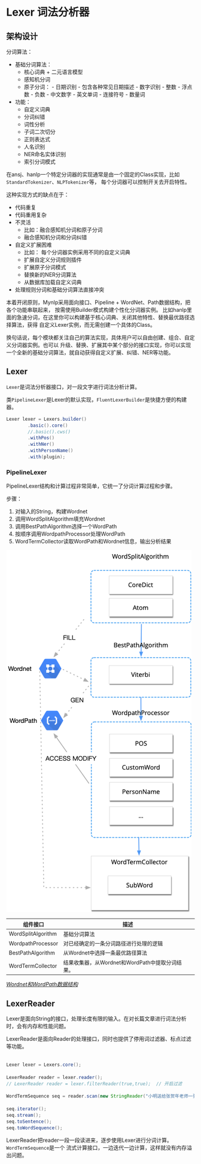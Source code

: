 # Lexer 词法分析器

## 架构设计

分词算法：
- 基础分词算法：
    - 核心词典 + 二元语言模型
    - 感知机分词
    - 原子分词：
            - 日期识别
                - 包含各种常见日期描述
            - 数字识别
                - 整数
                - 浮点数
                - 负数
                - 中文数字
            - 英文单词
            - 连接符号
            - 数量词
- 功能：
    - 自定义词典
    - 分词纠错
    - 词性分析
    - 子词二次切分
    - 正则表达式
    - 人名识别
    - NER命名实体识别
    - 索引分词模式

在ansj、hanlp一个特定分词器的实现通常是由一个固定的Class实现，比如`StandardTokenizer`、`NLPTokenizer`等，
每个分词器可以控制开关去开启特性。

这种实现方式的缺点在于：
- 代码重复
- 代码重用复杂
- 不灵活
    - 比如：融合感知机分词和原子分词
    - 融合感知机分词和分词纠错
- 自定义扩展困难
    - 比如： 每个分词器实例采用不同的自定义词典
    - 扩展自定义分词规则插件
    - 扩展原子分词模式
    - 替换新的NER分词算法
    - 从数据库加载自定义词典
- 处理规则分词和基础分词算法直接冲突

本着开闭原则，Mynlp采用面向接口、Pipeline + WordNet、Path数据结构，把各个功能串联起来，
按需使用Builder模式构建个性化分词器实例。
比如hanlp里面的急速分词，在这里你可以构建基于核心词典、关闭其他特性、替换最优路径选择算法，获得
自定义Lexer实例，而无需创建一个具体的Class。

换句话说，每个模块都关注自己的算法实现，具体用户可以自由创建、组合、自定义分词器实例。也可以
升级、替换、扩展其中某个部分的接口实现，你可以实现一个全新的基础分词算法，就自动获得自定义扩展、纠错、NER等功能。



## Lexer

`Lexer`是词法分析器接口，对一段文字进行词法分析计算。

类`PipelineLexer`是Lexer的默认实现，`FluentLexerBuilder`是快捷方便的构建器。


```java
Lexer lexer = Lexers.builder()
        .basic().core()
        //.basic().cws()
        .withPos()
        .withNer()
        .withPersonName()
        .with(plugin);
```


### PipelineLexer

PipelineLexer结构和计算过程非常简单，它统一了分词计算过程和步骤。

步骤：
1. 对输入的String，构建Wordnet
2. 调用WordSplitAlgorithm填充Wordnet
3. 调用BestPathAlgorithm选择一个WordPath
4. 按顺序调用WordpathProcessor处理WordPath
5. WordTermCollector读取WordPath和Wordnet信息，输出分析结果

![Pipeline](images/mynlp-pipeline.png)

组件接口 | 描述
--- | ---
WordSplitAlgorithm | 基础分词算法
WordpathProcessor | 对已经确定的一条分词路径进行处理的逻辑
BestPathAlgorithm | 从Wordnet中选择一条最优路径算法
WordTermCollector | 结果收集器，从Wordnet和WordPath中提取分词结果。

*[Wordnet和WordPath数据结构](wordnet)*



## LexerReader

Lexer是面向String的接口，处理长度有限的输入。在对长篇文章进行词法分析时，会有内存和性能问题。

LexerReader是面向Reader的处理接口，同时也提供了停用词过滤器、标点过滤等功能。

```java

Lexer lexer = Lexers.core();

LexerReader reader = lexer.reader();
// LexerReader reader = lexer.filterReader(true,true);  // 开启过滤

WordTermSequence seq = reader.scan(new StringReader("小明送给张贺年老师一张贺年卡"));

seq.iterator();
seq.stream();
seq.toSentence();
seq.toWordSequence();
```

LexerReader把reader一段一段读进来，逐步使用Lexer进行分词计算。`WordTermSequence`是一个
流式计算接口，一边迭代一边计算，这样就没有内存溢出问题。
